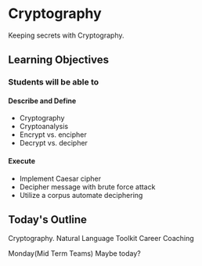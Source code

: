 # Cryptography

Keeping secrets with Cryptography.

## Learning Objectives

### Students will be able to

#### Describe and Define

- Cryptography
- Cryptoanalysis
- Encrypt vs. encipher
- Decrypt vs. decipher

#### Execute

- Implement Caesar cipher
- Decipher message with brute force attack
- Utilize a corpus automate deciphering

## Today's Outline

Cryptography.
Natural Language Toolkit
Career Coaching

Monday(Mid Term Teams) Maybe today?
